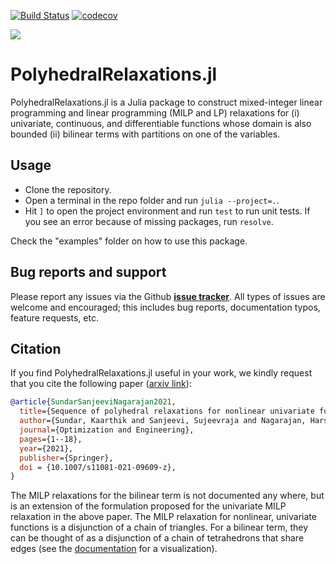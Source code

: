 [![Build Status](https://github.com//sujeevraja/PolyhedralRelaxations.jl/workflows/CI/badge.svg?branch=master)](https://github.com/sujeevraja/PolyhedralRelaxations.jl/actions?query=workflow%3ACI) 
[![codecov](https://codecov.io/gh/sujeevraja/PolyhedralRelaxations.jl/branch/master/graph/badge.svg)](https://codecov.io/gh/sujeevraja/PolyhedralRelaxations.jl)

[![](https://img.shields.io/badge/docs-latest-blue.svg)](https://sujeevraja.github.io/PolyhedralRelaxations.jl/stable/)

# PolyhedralRelaxations.jl
PolyhedralRelaxations.jl is a Julia package to construct mixed-integer linear programming and linear programming (MILP and LP) relaxations for (i) univariate, continuous, and differentiable functions whose domain is also bounded (ii) bilinear terms with partitions on one of the variables.

## Usage

- Clone the repository.
- Open a terminal in the repo folder and run `julia --project=.`.
- Hit `]` to open the project environment and run `test` to run unit tests. If
  you see an error because of missing packages, run `resolve`.

Check the "examples" folder on how to use this package.

## Bug reports and support

Please report any issues via the Github **[issue tracker]**. All types of issues are welcome and encouraged; this includes bug reports, documentation typos, feature requests, etc. 

[issue tracker]: https://github.com/sujeevraja/PolyhedralRelaxations.jl/issues

## Citation
If you find PolyhedralRelaxations.jl useful in your work, we kindly request that you cite the following paper ([arxiv link](https://arxiv.org/abs/2005.13445)): 

```bibtex
@article{SundarSanjeeviNagarajan2021,
  title={Sequence of polyhedral relaxations for nonlinear univariate functions},
  author={Sundar, Kaarthik and Sanjeevi, Sujeevraja and Nagarajan, Harsha},
  journal={Optimization and Engineering},
  pages={1--18},
  year={2021},
  publisher={Springer},
  doi = {10.1007/s11081-021-09609-z},
}
```

The MILP relaxations for the bilinear term is not documented any where, but is an extension of the formulation proposed for the univariate MILP relaxation in the above paper. The MILP relaxation for nonlinear, univariate functions is a disjunction of a chain of triangles. For a bilinear term, they can be thought of as a disjunction of a chain of tetrahedrons that share edges (see the [documentation](https://sujeevraja.github.io/PolyhedralRelaxations.jl/stable/) for a visualization).





